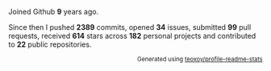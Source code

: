 Joined Github **9** years ago.

Since then I pushed **2389** commits, opened **34** issues, submitted **99** pull requests, received **614** stars across **182** personal projects and contributed to **22** public repositories.

<p align="right"><sub>Generated using <a href="https://github.com/marketplace/actions/profile-readme-stats">teoxoy/profile-readme-stats</a></sub></p>
